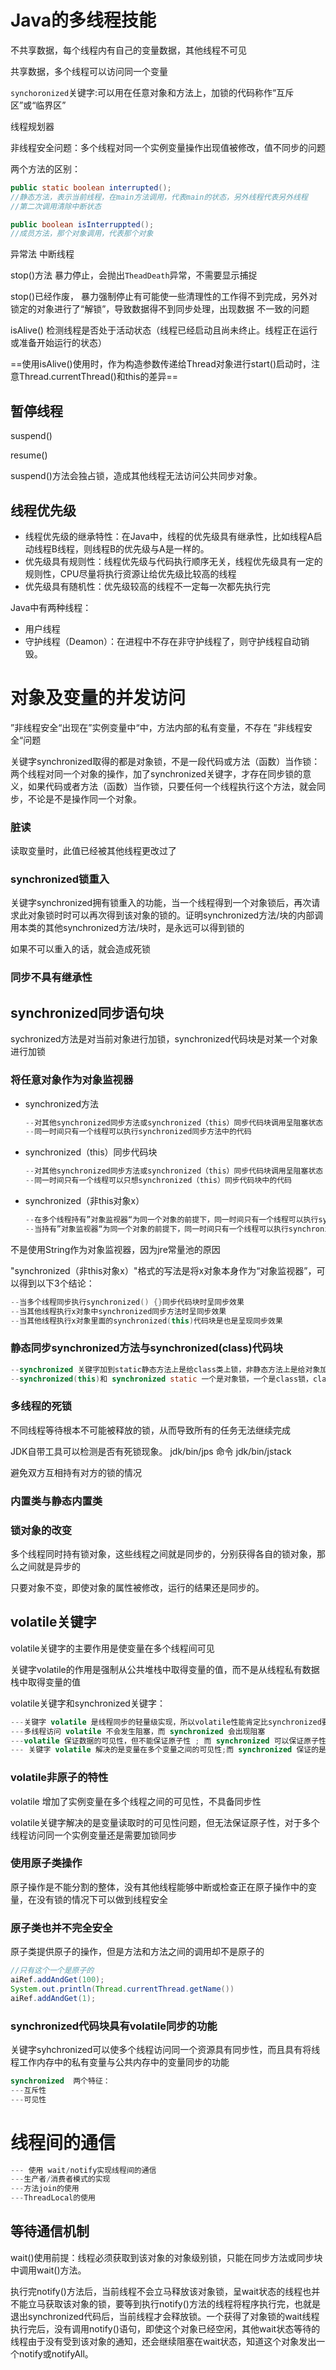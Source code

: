 # Java的多线程技能

不共享数据，每个线程内有自己的变量数据，其他线程不可见

共享数据，多个线程可以访问同一个变量



`synchoronized`关键字:可以用在任意对象和方法上，加锁的代码称作“互斥区”或“临界区”



线程规划器 



非线程安全问题：多个线程对同一个实例变量操作出现值被修改，值不同步的问题



两个方法的区别：

```java
public static boolean interrupted();
//静态方法，表示当前线程，在main方法调用，代表main的状态，另外线程代表另外线程
//第二次调用清除中断状态

public boolean isInterruppted();
//成员方法，那个对象调用，代表那个对象
```



异常法 中断线程



stop()方法  暴力停止，会抛出`TheadDeath`异常，不需要显示捕捉



stop()已经作废，   暴力强制停止有可能使一些清理性的工作得不到完成，另外对锁定的对象进行了“解锁”，导致数据得不到同步处理，出现数据 不一致的问题



isAlive()  检测线程是否处于活动状态（线程已经启动且尚未终止。线程正在运行或准备开始运行的状态）



==使用isAlive()使用时，作为构造参数传递给Thread对象进行start()启动时，注意Thread.currentThread()和this的差异==



## 暂停线程

suspend() 

resume()

suspend()方法会独占锁，造成其他线程无法访问公共同步对象。

## 线程优先级

* 线程优先级的继承特性：在Java中，线程的优先级具有继承性，比如线程A启动线程B线程，则线程B的优先级与A是一样的。
* 优先级具有规则性：线程优先级与代码执行顺序无关，线程优先级具有一定的规则性，CPU尽量将执行资源让给优先级比较高的线程
* 优先级具有随机性：优先级较高的线程不一定每一次都先执行完



Java中有两种线程：

* 用户线程
* 守护线程（Deamon）：在进程中不存在非守护线程了，则守护线程自动销毁。

# 对象及变量的并发访问

”非线程安全“出现在”实例变量中“中，方法内部的私有变量，不存在 ”非线程安全“问题



关键字synchronized取得的都是对象锁，不是一段代码或方法（函数）当作锁：两个线程对同一个对象的操作，加了synchronized关键字，才存在同步锁的意义，如果代码或者方法（函数）当作锁，只要任何一个线程执行这个方法，就会同步，不论是不是操作同一个对象。

### 脏读

读取变量时，此值已经被其他线程更改过了

### synchronized锁重入

关键字synchronized拥有锁重入的功能，当一个线程得到一个对象锁后，再次请求此对象锁时时可以再次得到该对象的锁的。证明synchronized方法/块的内部调用本类的其他synchronized方法/块时，是永远可以得到锁的

如果不可以重入的话，就会造成死锁

### 同步不具有继承性

## synchronized同步语句块

sychronized方法是对当前对象进行加锁，synchronized代码块是对某一个对象进行加锁



### 将任意对象作为对象监视器

* synchronized方法

  ```java
  --对其他synchronized同步方法或synchronized（this）同步代码块调用呈阻塞状态
  --同一时间只有一个线程可以执行synchronized同步方法中的代码
  ```

* synchronized（this）同步代码块

  ```java
  --对其他synchronized同步方法或synchronized（this）同步代码块调用呈阻塞状态
  --同一时间只有一个线程可以只想synchronized（this）同步代码块中的代码
  ```

* synchronized（非this对象x）

  ```java
  --在多个线程持有”对象监视器“为同一个对象的前提下，同一时间只有一个线程可以执行synchronized（非this对象x）同步代码块中的代码
  --当持有”对象监视器“为同一个对象的前提下，同一时间只有一个线程可以执行synchronized（非this对象x）同步代码块中的代码
  ```



不是使用String作为对象监视器，因为jre常量池的原因




"synchronized（非this对象x）"格式的写法是将x对象本身作为“对象监视器”，可以得到以下3个结论：

```java
--当多个线程同步执行synchronized() {}同步代码块时呈同步效果
--当其他线程执行x对象中synchronized同步方法时呈同步效果
--当其他线程执行x对象里面的synchronized(this)代码块是也是呈现同步效果
```





### 静态同步synchronized方法与synchronized(class)代码块

```java
--synchronized 关键字加到static静态方法上是给class类上锁，非静态方法上是给对象加锁
--synchronized(this)和 synchronized static 一个是对象锁，一个是class锁，class锁对类的所有对象实例起作用  
```



### 多线程的死锁

不同线程等待根本不可能被释放的锁，从而导致所有的任务无法继续完成

JDK自带工具可以检测是否有死锁现象。 jdk/bin/jps  命令    jdk/bin/jstack

避免双方互相持有对方的锁的情况



### 内置类与静态内置类



### 锁对象的改变

多个线程同时持有锁对象，这些线程之间就是同步的，分别获得各自的锁对象，那么之间就是异步的



只要对象不变，即使对象的属性被修改，运行的结果还是同步的。



## volatile关键字

volatile关键字的主要作用是使变量在多个线程间可见



关键字volatile的作用是强制从公共堆栈中取得变量的值，而不是从线程私有数据栈中取得变量的值

volatile关键字和synchronized关键字：

```java
---关键字 volatile 是线程同步的轻量级实现，所以volatile性能肯定比synchronized要好，并且volatile只能修饰变量， synchronized 可以修饰方法、代码块。
---多线程访问 volatile 不会发生阻塞，而 synchronized 会出现阻塞
---volatile 保证数据的可见性，但不能保证原子性 ; 而 synchronized 可以保证原子性，也可以间接保证可见性，因为它会将似有内存和公共内存中的数据做同步
--- 关键字 volatile 解决的是变量在多个变量之间的可见性;而 synchronized 保证的是多个线程之间访问资源的同步性
```



### volatile非原子的特性

volatile  增加了实例变量在多个线程之间的可见性，不具备同步性

volatile关键字解决的是变量读取时的可见性问题，但无法保证原子性，对于多个线程访问同一个实例变量还是需要加锁同步



### 使用原子类操作

原子操作是不能分割的整体，没有其他线程能够中断或检查正在原子操作中的变量，在没有锁的情况下可以做到线程安全



### 原子类也并不完全安全

原子类提供原子的操作，但是方法和方法之间的调用却不是原子的

```java
//只有这个一个是原子的
aiRef.addAndGet(100);
System.out.println(Thread.currentThread.getName())
aiRef.addAndGet(1);
```



### synchronized代码块具有volatile同步的功能

关键字syhchronized可以使多个线程访问同一个资源具有同步性，而且具有将线程工作内存中的私有变量与公共内存中的变量同步的功能

```java
synchronized  两个特征：
---互斥性
---可见性
```

# 线程间的通信

```java
--- 使用 wait/notify实现线程间的通信
---生产者/消费者模式的实现
---方法join的使用
---ThreadLocal的使用
```

## 等待通信机制

wait()使用前提：线程必须获取到该对象的对象级别锁，只能在同步方法或同步块中调用wait()方法。

执行完notify()方法后，当前线程不会立马释放该对象锁，呈wait状态的线程也并不能立马获取该对象的锁，要等到执行notify()方法的线程将程序执行完，也就是退出synchronized代码后，当前线程才会释放锁。一个获得了对象锁的wait线程执行完后，没有调用notify()语句，即使这个对象已经空闲，其他wait状态等待的线程由于没有受到该对象的通知，还会继续阻塞在wait状态，知道这个对象发出一个notify或notifyAll。